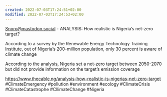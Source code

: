 ```yaml
---
created: 2022-07-03T17:24:51+02:00
modified: 2022-07-03T17:24:53+02:00
---
```


Snoro@mastodon.social - ANALYSIS: How realistic is Nigeria’s net-zero target?

According to a survey by the Renewable Energy Technology Training Institute, out of Nigeria’s 200-million population, only 30 percent is aware of climate change

According to the analysis, Nigeria set a net-zero target between 2050-2070 but did not provide information on the target’s emission coverage

https://www.thecable.ng/analysis-how-realistic-is-nigerias-net-zero-target #ClimateEmergency #pollution #environment #ecology #ClimateCrisis #ClimateCatastrophe #CllimateChange #Nigeria
